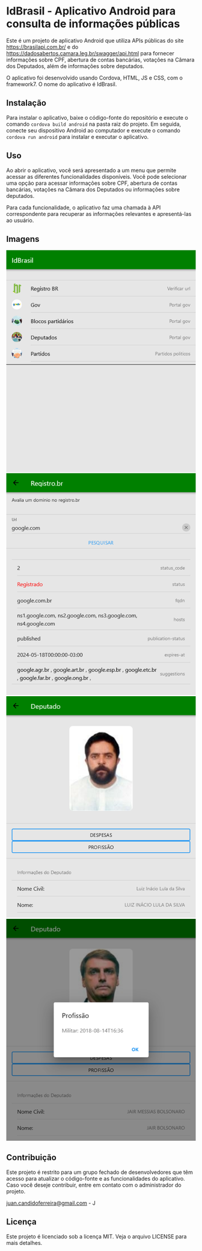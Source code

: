 

# IdBrasil - Aplicativo Android para consulta de informações públicas

Este é um projeto de aplicativo Android que utiliza APIs públicas do site https://brasilapi.com.br/ e do https://dadosabertos.camara.leg.br/swagger/api.html para fornecer informações sobre CPF, abertura de contas bancárias, votações na Câmara dos Deputados, além de informações sobre deputados.

O aplicativo foi desenvolvido usando Cordova, HTML, JS e CSS, com o framework7. O nome do aplicativo é IdBrasil.

## Instalação

Para instalar o aplicativo, baixe o código-fonte do repositório e execute o comando `cordova build android` na pasta raiz do projeto. Em seguida, conecte seu dispositivo Android ao computador e execute o comando `cordova run android` para instalar e executar o aplicativo.

## Uso

Ao abrir o aplicativo, você será apresentado a um menu que permite acessar as diferentes funcionalidades disponíveis. Você pode selecionar uma opção para acessar informações sobre CPF, abertura de contas bancárias, votações na Câmara dos Deputados ou informações sobre deputados.

Para cada funcionalidade, o aplicativo faz uma chamada à API correspondente para recuperar as informações relevantes e apresentá-las ao usuário.

## Imagens
![Alt Text](Imagens/Screenshot%202023-05-08%20at%2015-58-41%20AppPrefab.png)
![Alt Text](Imagens/Screenshot%202023-05-08%20at%2015-58-56%20AppPrefab.png)
![Alt Text](Imagens/Screenshot%202023-05-08%20at%2015-59-22%20AppPrefab.png)
![Alt Text](Imagens/Screenshot%202023-05-08%20at%2016-02-42%20AppPrefab.png)

## Contribuição

Este projeto é restrito para um grupo fechado de desenvolvedores que têm acesso para atualizar o código-fonte e as funcionalidades do aplicativo. Caso você deseje contribuir, entre em contato com o administrador do projeto.

juan.candidoferreira@gmail.com - J 

## Licença

Este projeto é licenciado sob a licença MIT. Veja o arquivo LICENSE para mais detalhes.